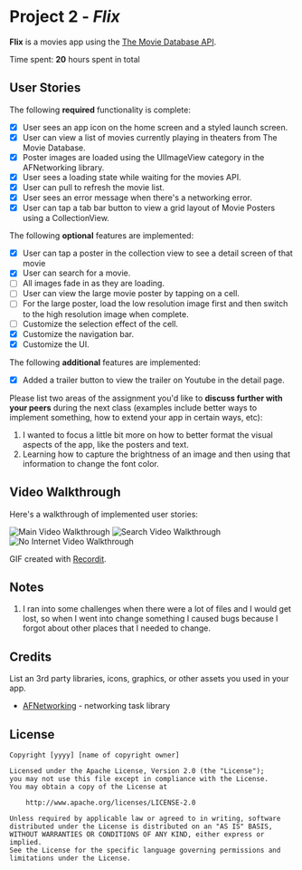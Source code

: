 # Project 2 - *Flix*

**Flix** is a movies app using the [The Movie Database API](http://docs.themoviedb.apiary.io/#).

Time spent: **20** hours spent in total

## User Stories

The following **required** functionality is complete:

- [x] User sees an app icon on the home screen and a styled launch screen.
- [x] User can view a list of movies currently playing in theaters from The Movie Database.
- [x] Poster images are loaded using the UIImageView category in the AFNetworking library.
- [x] User sees a loading state while waiting for the movies API.
- [x] User can pull to refresh the movie list.
- [x] User sees an error message when there's a networking error.
- [x] User can tap a tab bar button to view a grid layout of Movie Posters using a CollectionView.

The following **optional** features are implemented:

- [x] User can tap a poster in the collection view to see a detail screen of that movie
- [x] User can search for a movie.
- [ ] All images fade in as they are loading.
- [ ] User can view the large movie poster by tapping on a cell.
- [ ] For the large poster, load the low resolution image first and then switch to the high resolution image when complete.
- [ ] Customize the selection effect of the cell.
- [x] Customize the navigation bar.
- [x] Customize the UI.

The following **additional** features are implemented:

- [x] Added a trailer button to view the trailer on Youtube in the detail page.

Please list two areas of the assignment you'd like to **discuss further with your peers** during the next class (examples include better ways to implement something, how to extend your app in certain ways, etc):

1. I wanted to focus a little bit more on how to better format the visual aspects of the app, like the posters and text.
2. Learning how to capture the brightness of an image and then using that information to change the font color.

## Video Walkthrough

Here's a walkthrough of implemented user stories:

<img src='http://g.recordit.co/4jyVcqv5YM.gif' title='Main Video Walkthrough' width='' alt='Main Video Walkthrough' />
<img src='http://g.recordit.co/Yv2uGP1vqO.gif' title='Search Video Walkthrough' width='' alt='Search Video Walkthrough' />
<img src='http://g.recordit.co/9N4lRfnX8B.gif' title='No Internet Video Walkthrough' width='' alt='No Internet Video Walkthrough' />


GIF created with [Recordit](https://recordit.co/).

## Notes

1. I ran into some challenges when there were a lot of files and I would get lost, so when I went into change something I caused bugs because I forgot about other places that I needed to change.

## Credits

List an 3rd party libraries, icons, graphics, or other assets you used in your app.

- [AFNetworking](https://github.com/AFNetworking/AFNetworking) - networking task library

## License

    Copyright [yyyy] [name of copyright owner]

    Licensed under the Apache License, Version 2.0 (the "License");
    you may not use this file except in compliance with the License.
    You may obtain a copy of the License at

        http://www.apache.org/licenses/LICENSE-2.0

    Unless required by applicable law or agreed to in writing, software
    distributed under the License is distributed on an "AS IS" BASIS,
    WITHOUT WARRANTIES OR CONDITIONS OF ANY KIND, either express or implied.
    See the License for the specific language governing permissions and
    limitations under the License.
